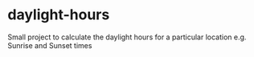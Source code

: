 daylight-hours
==============

Small project to calculate the daylight hours for a particular location e.g. Sunrise and Sunset times
